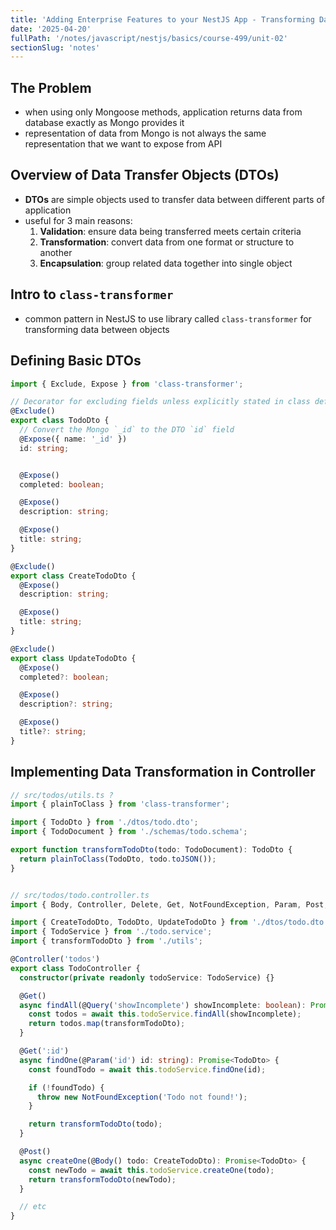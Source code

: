 ```yaml
---
title: 'Adding Enterprise Features to your NestJS App - Transforming Data Store Objects to DTOs'
date: '2025-04-20'
fullPath: '/notes/javascript/nestjs/basics/course-499/unit-02'
sectionSlug: 'notes'
---
```


## The Problem

- when using only Mongoose methods, application returns data from database exactly as Mongo provides it
- representation of data from Mongo is not always the same representation that we want to expose from API

## Overview of Data Transfer Objects (DTOs)

- **DTOs** are simple objects used to transfer data between different parts of application
- useful for 3 main reasons:
  1. **Validation**: ensure data being transferred meets certain criteria
  2. **Transformation**: convert data from one format or structure to another
  3. **Encapsulation**: group related data together into single object

## Intro to `class-transformer`

- common pattern in NestJS to use library called `class-transformer` for transforming data between objects

## Defining Basic DTOs

```typescript
import { Exclude, Expose } from 'class-transformer';

// Decorator for excluding fields unless explicitly stated in class definition
@Exclude()
export class TodoDto {
  // Convert the Mongo `_id` to the DTO `id` field
  @Expose({ name: '_id' })
  id: string;


  @Expose()
  completed: boolean;

  @Expose()
  description: string;

  @Expose()
  title: string;
}

@Exclude()
export class CreateTodoDto {
  @Expose()
  description: string;

  @Expose()
  title: string;
}

@Exclude()
export class UpdateTodoDto {
  @Expose()
  completed?: boolean;

  @Expose()
  description?: string;

  @Expose()
  title?: string;
}
```

## Implementing Data Transformation in Controller

```typescript
// src/todos/utils.ts ?
import { plainToClass } from 'class-transformer';

import { TodoDto } from './dtos/todo.dto';
import { TodoDocument } from './schemas/todo.schema';

export function transformTodoDto(todo: TodoDocument): TodoDto {
  return plainToClass(TodoDto, todo.toJSON());
}


// src/todos/todo.controller.ts
import { Body, Controller, Delete, Get, NotFoundException, Param, Post, Put, Query } from '@nestjs/common';

import { CreateTodoDto, TodoDto, UpdateTodoDto } from './dtos/todo.dto';
import { TodoService } from './todo.service';
import { transformTodoDto } from './utils';

@Controller('todos')
export class TodoController {
  constructor(private readonly todoService: TodoService) {}

  @Get()
  async findAll(@Query('showIncomplete') showIncomplete: boolean): Promise<TodoDto[]> {
    const todos = await this.todoService.findAll(showIncomplete);
    return todos.map(transformTodoDto);
  }

  @Get(':id')
  async findOne(@Param('id') id: string): Promise<TodoDto> {
    const foundTodo = await this.todoService.findOne(id);

    if (!foundTodo) {
      throw new NotFoundException('Todo not found!');
    }

    return transformTodoDto(todo);
  }

  @Post()
  async createOne(@Body() todo: CreateTodoDto): Promise<TodoDto> {
    const newTodo = await this.todoService.createOne(todo);
    return transformTodoDto(newTodo);
  }

  // etc
}
```
